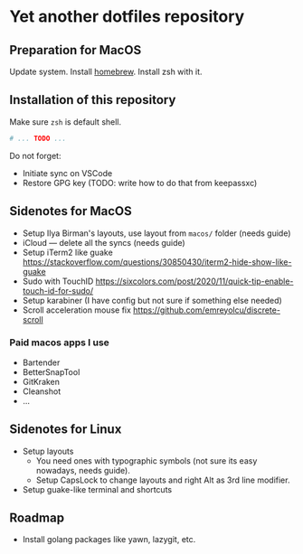 # Yet another dotfiles repository

## Preparation for MacOS

Update system. Install [homebrew](https://brew.sh/). Install zsh with it.

## Installation of this repository

Make sure `zsh` is default shell.

```bash
# ... TODO ...
```

Do not forget:

* Initiate sync on VSCode
* Restore GPG key (TODO: write how to do that from keepassxc)

## Sidenotes for MacOS

* Setup Ilya Birman's layouts, use layout from `macos/` folder (needs guide)
* iCloud — delete all the syncs (needs guide)
* Setup iTerm2 like guake <https://stackoverflow.com/questions/30850430/iterm2-hide-show-like-guake>
* Sudo with TouchID <https://sixcolors.com/post/2020/11/quick-tip-enable-touch-id-for-sudo/>
* Setup karabiner (I have config but not sure if something else needed)
* Scroll acceleration mouse fix <https://github.com/emreyolcu/discrete-scroll>

### Paid macos apps I use

* Bartender
* BetterSnapTool
* GitKraken
* Cleanshot
* ...

## Sidenotes for Linux

* Setup layouts
  * You need ones with typographic symbols (not sure its easy nowadays, needs guide).
  * Setup CapsLock to change layouts and right Alt as 3rd line modifier.
* Setup guake-like terminal and shortcuts

## Roadmap

* Install golang packages like yawn, lazygit, etc.
